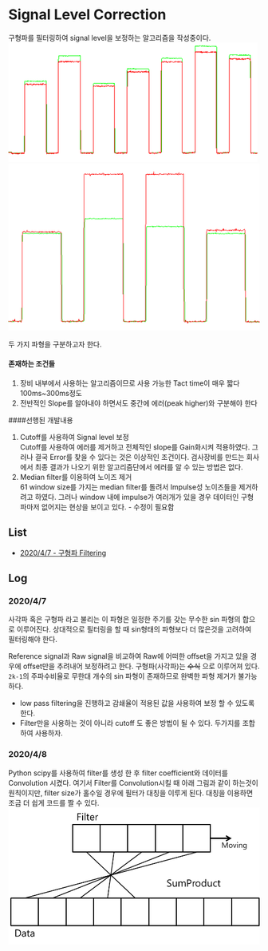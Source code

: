 # Signal Level Correction
구형파를 필터링하여 signal level을 보정하는 알고리즘을 작성중이다.
![전반적인 signal level 변형](img/sig_lvl_square_wave1.png)
![Error](img/sig_lvl_square_wave2.png)

두 가지 파형을 구분하고자 한다.

#### 존재하는 조건들
1. 장비 내부에서 사용하는 알고리즘이므로 사용 가능한 Tact time이 매우 짧다100ms~300ms정도
2. 전반적인 Slope를 알아내야 하면서도 중간에 에러(peak higher)와 구분해야 한다      

####선행된 개발내용   
1. Cutoff를 사용하여 Signal level 보정   
Cutoff를 사용하여 에러를 제거하고 전체적인 slope를 Gain화시켜 적용하였다.
그러나 결국 Error를 찾을 수 있다는 것은 이상적인 조건이다.
검사장비를 만드는 회사에서 최종 결과가 나오기 위한 알고리즘단에서 에러를 알 수 있는 방법은 없다.
2. Median filter를 이용하여 노이즈 제거   
61 window size를 가지는 median filter를 돌려서 Impulse성 노이즈들을 제거하려고 하였다.
그러나 window 내에 impulse가 여러개가 있을 경우 데이터인 구형파마저 없어지는 현상을 보이고 있다. - 수정이 필요함

## List
* [2020/4/7 - 구형파 Filtering]()

## Log
### 2020/4/7
사각파 혹은 구형파 라고 불리는 이 파형은 일정한 주기를 갖는 무수한 sin 파형의 합으로 이루어진다.
상대적으로 필터링을 할 때 sin형태의 파형보다 더 많은것을 고려하여 필터링해야 한다.
   
Reference signal과 Raw signal을 비교하여 Raw에 어떠한 offset을 가지고 있을 경우에 offset만을 추려내어 보정하려고 한다.
구형파(사각파)는 ~~수식~~ 으로 이루어져 있다. ```2k-1```의 주파수비율로 무한대 개수의 sin 파형이 존재하므로 완벽한 파형 제거가 불가능하다.  
* low pass filtering을 진행하고 감쇄율이 적용된 값을 사용하여 보정 할 수 있도록 한다.
* Filter만을 사용하는 것이 아니라 cutoff 도 좋은 방법이 될 수 있다. 두가지를 조합하여 사용하자.

### 2020/4/8
Python scipy를 사용하여 filter를 생성 한 후 filter coefficient와 데이터를 Convolution 시켰다.
여기서 Filter를 Convolution시킬 때 아래 그림과 같이 하는것이 원칙이지만, filter size가 홀수일 경우에 필터가 대칭을 이루게 된다.
대칭을 이용하면 조금 더 쉽게 코드를 짤 수 있다. 
![Convolution](img/Convolution.png)  
